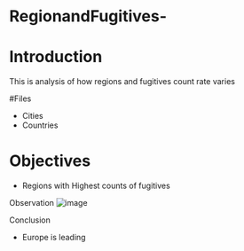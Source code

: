 # RegionandFugitives-
# Introduction 
This is analysis of how regions and fugitives count rate varies 

#Files 
 * Cities
 * Countries 

# Objectives 
   * Regions with Highest counts of fugitives 
   
 Observation 
 ![image](https://user-images.githubusercontent.com/127243987/226890754-5cf54d43-c855-4708-a034-b310a31796f8.png)

 
 Conclusion 
   * Europe is leading 
